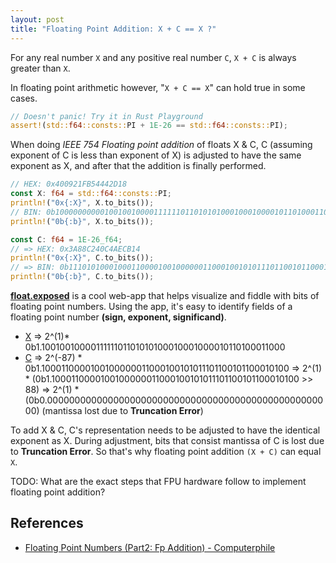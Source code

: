 ```yaml
---
layout: post
title: "Floating Point Addition: X + C == X ?"
---
```


For any real number `X` and any positive real number `C`, `X + C` is always greater than `X`.

In floating point arithmetic however, "`X + C == X`" can hold true in some cases.
```rust
// Doesn't panic! Try it in Rust Playground
assert!(std::f64::consts::PI + 1E-26 == std::f64::consts::PI);
```

When doing *IEEE 754 Floating point addition* of floats X & C,
C (assuming exponent of C is less than exponent of X) is adjusted to have the same exponent as X,
and after that the addition is finally performed.

```rust
// HEX: 0x400921FB54442D18
const X: f64 = std::f64::consts::PI;
println!("0x{:X}", X.to_bits());
// BIN: 0b100000000001001001000011111101101010100010001000010110100011000
println!("0b{:b}", X.to_bits());

const C: f64 = 1E-26_f64;
// => HEX: 0x3A88C240C4AECB14
println!("0x{:X}", C.to_bits());
// => BIN: 0b11101010001000110000100100000011000100101011101100101100010100
println!("0b{:b}", C.to_bits());
```

**[float.exposed](https://float.exposed)** is a cool web-app that helps visualize and fiddle with bits of floating point numbers.
Using the app, it's easy to identify fields of a floating point number **(sign, exponent, significand)**.

* [X](https://float.exposed/0x400921fb54442d18) => 2^(1)​ * ​0b1.1001001000011111101101010100010001000010110100011000
* [C](https://float.exposed/0x3a88c240c4aecb14) => 2^(-87) * 0b1.1000110000100100000011000100101011101100101100010100
                                                => 2^(1) * (0b1.1000110000100100000011000100101011101100101100010100 >> 88)
                                                => 2^(1) * (0b0.0000000000000000000000000000000000000000000000000000) (mantissa lost due to **Truncation Error**)

To add X & C, C's representation needs to be adjusted to have the identical exponent as X.
During adjustment, bits that consist mantissa of C is lost due to **Truncation Error**.
So that's why floating point addition `(X + C)` can equal `X`.

TODO: What are the exact steps that FPU hardware follow to implement floating point addition?


## References
* [Floating Point Numbers (Part2: Fp Addition) - Computerphile](https://www.youtube.com/watch?v=782QWNOD_Z0)